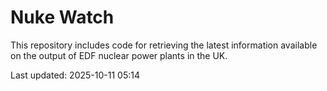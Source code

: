 # Nuke Watch

This repository includes code for retrieving the latest information available on the output of EDF nuclear power plants in the UK.

Last updated: 2025-10-11 05:14